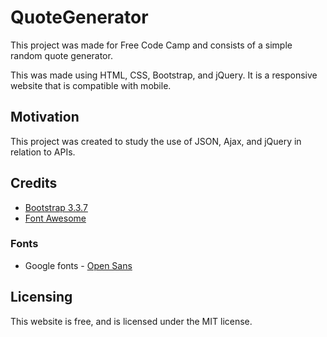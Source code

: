 # QuoteGenerator

This project was made for Free Code Camp and consists of a simple random quote generator.

This was made using HTML, CSS, Bootstrap, and jQuery.  It is a responsive website that is compatible with mobile.

## Motivation

This project was created to study the use of JSON, Ajax, and jQuery in relation to APIs.

## Credits

- [Bootstrap 3.3.7](http://getbootstrap.com/)
- [Font Awesome](http://fontawesome.io/)

### Fonts
- Google fonts - [Open Sans](https://fonts.google.com/specimen/Open+Sans?selection.family=Open+Sans)

## Licensing
This website is free, and is licensed under the MIT license.
